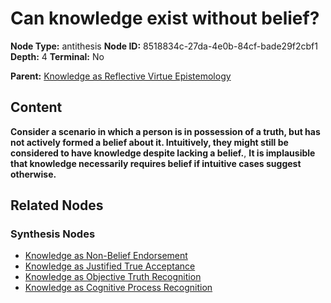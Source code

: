 # Can knowledge exist without belief?

**Node Type:** antithesis
**Node ID:** 8518834c-27da-4e0b-84cf-bade29f2cbf1
**Depth:** 4
**Terminal:** No

**Parent:** [Knowledge as Reflective Virtue Epistemology](knowledge-as-reflective-virtue-epistemology-synthesis-bf73e103-5c7f-4899-a28a-70fbc0fdb061.md)

## Content

**Consider a scenario in which a person is in possession of a truth, but has not actively formed a belief about it. Intuitively, they might still be considered to have knowledge despite lacking a belief.**, **It is implausible that knowledge necessarily requires belief if intuitive cases suggest otherwise.**

## Related Nodes

### Synthesis Nodes

- [Knowledge as Non-Belief Endorsement](knowledge-as-non-belief-endorsement-synthesis-97049720-3528-439b-962b-48841388bebc.md)
- [Knowledge as Justified True Acceptance](knowledge-as-justified-true-acceptance-synthesis-702e5332-9a4a-48dc-bd4b-949fe050922e.md)
- [Knowledge as Objective Truth Recognition](knowledge-as-objective-truth-recognition-synthesis-475cf06f-2050-43d5-a88a-2f01f0ee1ce6.md)
- [Knowledge as Cognitive Process Recognition](knowledge-as-cognitive-process-recognition-synthesis-ce1038ae-f1e2-4440-8511-cf9dfce8b7e2.md)
